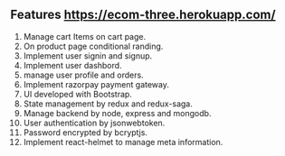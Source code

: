 ## Features https://ecom-three.herokuapp.com/

1. Manage cart Items on cart page.
2. On product page conditional randing.
3. Implement user signin and signup.
4. Implement user dashbord.
5. manage user profile and orders.
6. Implement razorpay payment gateway.
7. UI developed with Bootstrap.
8. State management by redux and redux-saga.
9. Manage backend by node, express and mongodb.
10. User authentication by jsonwebtoken.
11. Password encrypted by bcryptjs.
12. Implement react-helmet to manage meta information.
